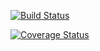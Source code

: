 [![Build Status](https://travis-ci.org/rkemathew/number-formatter.svg?branch=master)](https://travis-ci.org/rkemathew/number-formatter)

[![Coverage Status](https://coveralls.io/repos/github/rkemathew/number-formatter/badge.svg?branch=master)](https://coveralls.io/github/rkemathew/number-formatter?branch=master)

